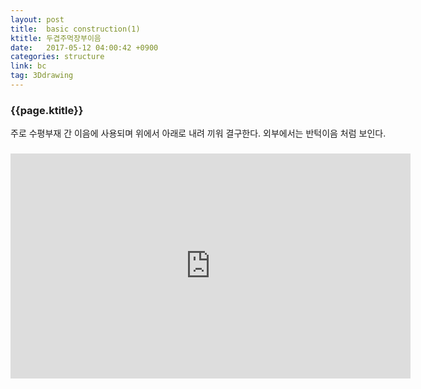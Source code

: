 ```yaml
---
layout: post
title:  basic construction(1)
ktitle: 두겹주먹장부이음
date:   2017-05-12 04:00:42 +0900
categories: structure
link: bc
tag: 3Ddrawing
---
```


<div style="width:900px; margin:0px auto">

<h3>
	{{page.ktitle}}
</h3>

<p style="line-height: 160%">주로 수평부재 간 이음에 사용되며 위에서 아래로 내려 끼워 결구한다. 외부에서는 반턱이음
처럼 보인다.</p>	
</div>	

<div style="text-align:center; margin:20px 0px 30px 0px; display: block;">
<iframe width="640" height="360" src="https://www.youtube.com/embed/5T3RbYmJH5w?autoplay=1" frameborder="0" gesture="media" allow="encrypted-media" allowfullscreen></iframe>
</div>
